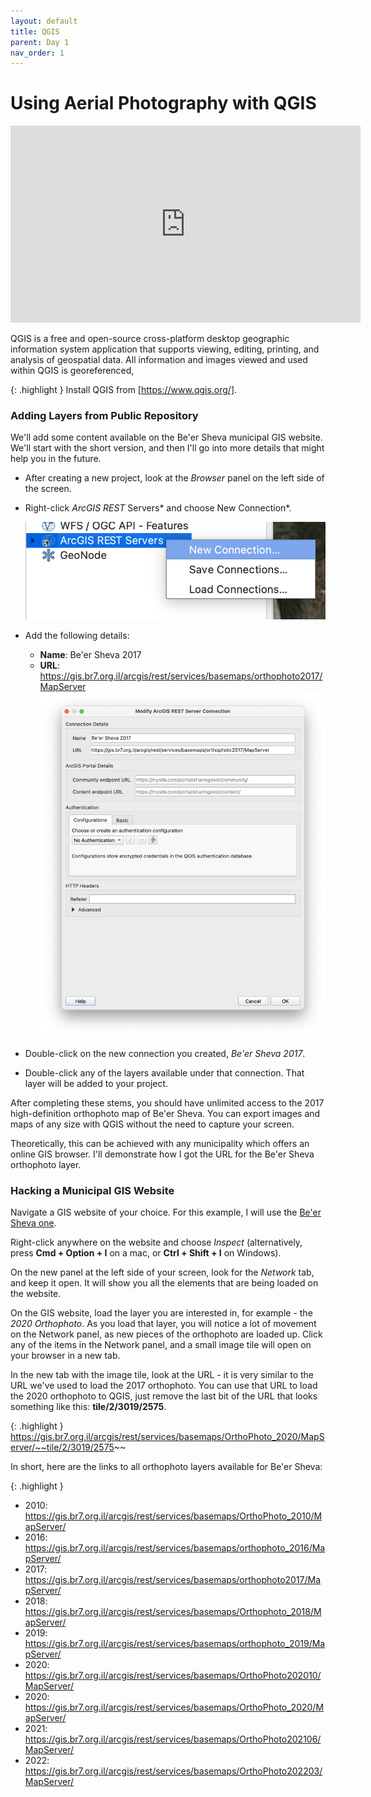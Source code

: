 ```yaml
---
layout: default
title: QGIS
parent: Day 1
nav_order: 1
---
```


# Using Aerial Photography with QGIS

<iframe width="560" height="315" src="https://www.youtube.com/embed/4FDjuk92Bhw" title="YouTube video player" frameborder="0" allow="accelerometer; autoplay; clipboard-write; encrypted-media; gyroscope; picture-in-picture; web-share" allowfullscreen></iframe>

QGIS is a free and open-source cross-platform desktop geographic information system application that supports viewing, editing, printing, and analysis of geospatial data. All information and images viewed and used within QGIS is georeferenced,

{: .highlight }
Install QGIS from [https://www.qgis.org/].

### Adding Layers from Public Repository

We'll add some content available on the Be'er Sheva municipal GIS website. We'll start with the short version, and then I'll go into more details that might help you in the future.

- After creating a new project, look at the _Browser_ panel on the left side of the screen.
- Right-click _ArcGIS REST_ Servers* and choose New Connection*.

  ![](/images/qgis01.png)

- Add the following details:
  - **Name**: Be'er Sheva 2017
  - **URL**: https://gis.br7.org.il/arcgis/rest/services/basemaps/orthophoto2017/MapServer
    ![](/images/qgis03.png)
- Double-click on the new connection you created, _Be'er Sheva 2017_.
- Double-click any of the layers available under that connection. That layer will be added to your project.

After completing these stems, you should have unlimited access to the 2017 high-definition orthophoto map of Be'er Sheva. You can export images and maps of any size with QGIS without the need to capture your screen.

Theoretically, this can be achieved with any municipality which offers an online GIS browser. I'll demonstrate how I got the URL for the Be'er Sheva orthophoto layer.

### Hacking a Municipal GIS Website

Navigate a GIS website of your choice. For this example, I will use the [Be'er Sheva one].

Right-click anywhere on the website and choose _Inspect_ (alternatively, press **Cmd + Option + I** on a mac, or **Ctrl + Shift + I** on Windows).

On the new panel at the left side of your screen, look for the _Network_ tab, and keep it open. It will show you all the elements that are being loaded on the website.

On the GIS website, load the layer you are interested in, for example - the _2020 Orthophoto_. As you load that layer, you will notice a lot of movement on the Network panel, as new pieces of the orthophoto are loaded up. Click any of the items in the Network panel, and a small image tile will open on your browser in a new tab.

In the new tab with the image tile, look at the URL - it is very similar to the URL we've used to load the 2017 orthophoto. You can use that URL to load the 2020 orthophoto to QGIS, just remove the last bit of the URL that looks something like this: **tile/2/3019/2575**.

{: .highlight }
https://gis.br7.org.il/arcgis/rest/services/basemaps/OrthoPhoto_2020/MapServer/~~tile/2/3019/2575~~

In short, here are the links to all orthophoto layers available for Be'er Sheva:

{: .highlight }

- 2010: https://gis.br7.org.il/arcgis/rest/services/basemaps/OrthoPhoto_2010/MapServer/
- 2016: https://gis.br7.org.il/arcgis/rest/services/basemaps/orthophoto_2016/MapServer/
- 2017: https://gis.br7.org.il/arcgis/rest/services/basemaps/orthophoto2017/MapServer/
- 2018: https://gis.br7.org.il/arcgis/rest/services/basemaps/Orthophoto_2018/MapServer/
- 2019: https://gis.br7.org.il/arcgis/rest/services/basemaps/orthophoto_2019/MapServer/
- 2020: https://gis.br7.org.il/arcgis/rest/services/basemaps/OrthoPhoto202010/MapServer/
- 2020: https://gis.br7.org.il/arcgis/rest/services/basemaps/OrthoPhoto_2020/MapServer/
- 2021: https://gis.br7.org.il/arcgis/rest/services/basemaps/OrthoPhoto202106/MapServer/
- 2022: https://gis.br7.org.il/arcgis/rest/services/basemaps/OrthoPhoto202203/MapServer/

[https://www.qgis.org/]: https://www.qgis.org/
[be'er sheva one]: https://gis.br7.org.il/apps/br7/
